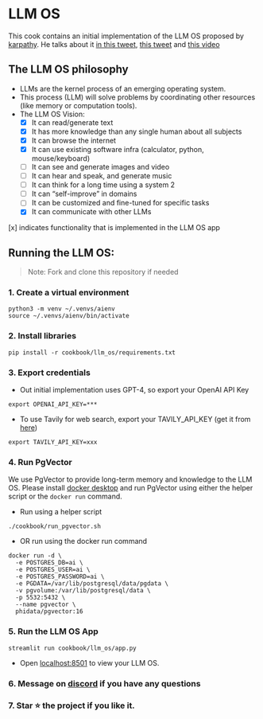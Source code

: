 # LLM OS

This cook contains an initial implementation of the LLM OS proposed by [karpathy](https://twitter.com/karpathy/status/1723140519554105733).
He talks about it [in this tweet](https://twitter.com/karpathy/status/1723140519554105733), [this tweet](https://twitter.com/karpathy/status/1707437820045062561) and [this video](https://youtu.be/zjkBMFhNj_g?t=2535)

## The LLM OS philosophy

- LLMs are the kernel process of an emerging operating system.
- This process (LLM) will solve problems by coordinating other resources (like memory or computation tools).
- The LLM OS Vision:
  - [x] It can read/generate text
  - [x] It has more knowledge than any single human about all subjects
  - [x] It can browse the internet
  - [x] It can use existing software infra (calculator, python, mouse/keyboard)
  - [ ] It can see and generate images and video
  - [ ] It can hear and speak, and generate music
  - [ ] It can think for a long time using a system 2
  - [ ] It can “self-improve” in domains
  - [ ] It can be customized and fine-tuned for specific tasks
  - [x] It can communicate with other LLMs

[x] indicates functionality that is implemented in the LLM OS app

## Running the LLM OS:

> Note: Fork and clone this repository if needed

### 1. Create a virtual environment

```shell
python3 -m venv ~/.venvs/aienv
source ~/.venvs/aienv/bin/activate
```

### 2. Install libraries

```shell
pip install -r cookbook/llm_os/requirements.txt
```

### 3. Export credentials

- Out initial implementation uses GPT-4, so export your OpenAI API Key

```shell
export OPENAI_API_KEY=***
```

- To use Tavily for web search, export your TAVILY_API_KEY (get it from [here](https://app.tavily.com/))

```shell
export TAVILY_API_KEY=xxx
```

### 4. Run PgVector

We use PgVector to provide long-term memory and knowledge to the LLM OS.
Please install [docker desktop](https://docs.docker.com/desktop/install/mac-install/) and run PgVector using either the helper script or the `docker run` command.

- Run using a helper script

```shell
./cookbook/run_pgvector.sh
```

- OR run using the docker run command

```shell
docker run -d \
  -e POSTGRES_DB=ai \
  -e POSTGRES_USER=ai \
  -e POSTGRES_PASSWORD=ai \
  -e PGDATA=/var/lib/postgresql/data/pgdata \
  -v pgvolume:/var/lib/postgresql/data \
  -p 5532:5432 \
  --name pgvector \
  phidata/pgvector:16
```

### 5. Run the LLM OS App

```shell
streamlit run cookbook/llm_os/app.py
```

- Open [localhost:8501](http://localhost:8501) to view your LLM OS.

### 6. Message on [discord](https://discord.gg/4MtYHHrgA8) if you have any questions

### 7. Star ⭐️ the project if you like it.
